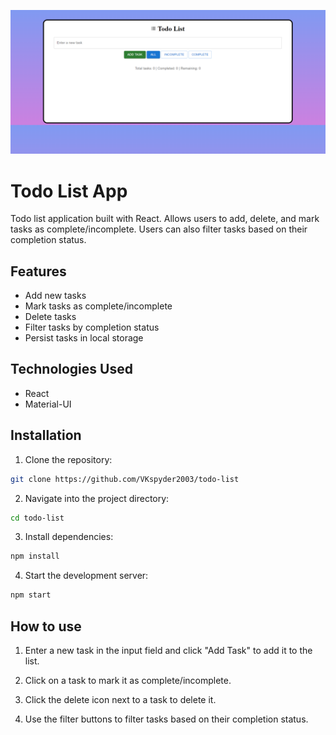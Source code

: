 ![thumbnail](./src/assets/bg.png)

# Todo List App

Todo list application built with React. Allows users to add, delete, and mark tasks as complete/incomplete. Users can also filter tasks based on their completion status.

## Features

- Add new tasks
- Mark tasks as complete/incomplete
- Delete tasks
- Filter tasks by completion status
- Persist tasks in local storage

## Technologies Used

- React
- Material-UI

## Installation

1. Clone the repository:
```bash
git clone https://github.com/VKspyder2003/todo-list
```

2. Navigate into the project directory:
```bash 
cd todo-list
```

3. Install dependencies:
```bash
npm install
```

4. Start the development server:
```bash
npm start
```
## How to use

1. Enter a new task in the input field and click "Add Task" to add it to the list.

2. Click on a task to mark it as complete/incomplete.

3. Click the delete icon next to a task to delete it.

4. Use the filter buttons to filter tasks based on their completion status.

